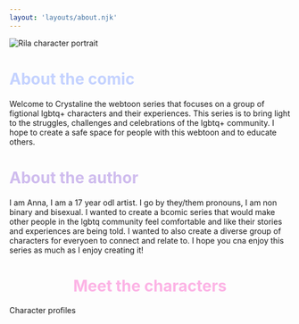 ```yaml
---
layout: 'layouts/about.njk'
---
```


<img src="/resources/rila.png" alt="Rila character portrait" class="float-left">

<h1 style="color:#c4d2ff;">About the comic</h1>

Welcome to Crystaline the webtoon series that focuses on a group of figtional lgbtq+ characters and their experiences. This series is to bring light to the struggles, challenges and celebrations of the lgbtq+ community. I hope to create a safe space for people with this webtoon and to educate others.

<h1 style="color:#cfbcee;">About the author</h1>

I am Anna, I am a 17 year odl artist. I go by they/them pronouns, I am non binary and  bisexual. I wanted to create a bcomic series that would make other people in the lgbtq community feel comfortable and like their stories and experiences are being told. I wanted to also create a diverse group of characters for everyoen to connect and relate to. I hope you cna enjoy this series as much as I enjoy creating it!

<h1 style="clear:left;color:#fcb3e5;text-align:center;">Meet the characters</h1>

Character profiles